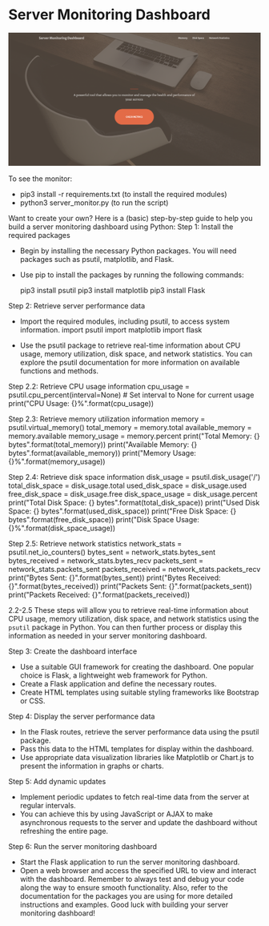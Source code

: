 # Server Monitoring Dashboard

![Frontend Dashboard](./app/static/img/frontend_dashboard.png)

To see the monitor:
- pip3 install -r requirements.txt (to install the required modules)
- python3 server_monitor.py (to run the script)

Want to create your own? 
Here is a (basic) step-by-step guide to help you build a server monitoring dashboard using Python:
Step 1: Install the required packages
- Begin by installing the necessary Python packages. You will need packages such as psutil, matplotlib, and Flask.
- Use pip to install the packages by running the following commands:

  pip3 install psutil
  pip3 install matplotlib
  pip3 install Flask

Step 2: Retrieve server performance data
- Import the required modules, including psutil, to access system information.
import psutil
import matplotlib
import flask

- Use the psutil package to retrieve real-time information about CPU usage, memory utilization, disk space, and network statistics. You can explore the psutil documentation for more information on available functions and methods.

Step 2.2: Retrieve CPU usage information
cpu_usage = psutil.cpu_percent(interval=None)  # Set interval to None for current usage
print("CPU Usage: {}%".format(cpu_usage))

Step 2.3: Retrieve memory utilization information
memory = psutil.virtual_memory()
total_memory = memory.total
available_memory = memory.available
memory_usage = memory.percent
print("Total Memory: {} bytes".format(total_memory))
print("Available Memory: {} bytes".format(available_memory))
print("Memory Usage: {}%".format(memory_usage))

Step 2.4: Retrieve disk space information
disk_usage = psutil.disk_usage('/')
total_disk_space = disk_usage.total
used_disk_space = disk_usage.used
free_disk_space = disk_usage.free
disk_space_usage = disk_usage.percent
print("Total Disk Space: {} bytes".format(total_disk_space))
print("Used Disk Space: {} bytes".format(used_disk_space))
print("Free Disk Space: {} bytes".format(free_disk_space))
print("Disk Space Usage: {}%".format(disk_space_usage))

Step 2.5: Retrieve network statistics
network_stats = psutil.net_io_counters()
bytes_sent = network_stats.bytes_sent
bytes_received = network_stats.bytes_recv
packets_sent = network_stats.packets_sent
packets_received = network_stats.packets_recv
print("Bytes Sent: {}".format(bytes_sent))
print("Bytes Received: {}".format(bytes_received))
print("Packets Sent: {}".format(packets_sent))
print("Packets Received: {}".format(packets_received))

2.2-2.5 These steps will allow you to retrieve real-time information about CPU usage, memory utilization, disk space, and network statistics using the `psutil` package in Python. You can then further process or display this information as needed in your server monitoring dashboard.

Step 3: Create the dashboard interface
- Use a suitable GUI framework for creating the dashboard. One popular choice is Flask, a lightweight web framework for Python.
- Create a Flask application and define the necessary routes.
- Create HTML templates using suitable styling frameworks like Bootstrap or CSS.

Step 4: Display the server performance data
- In the Flask routes, retrieve the server performance data using the psutil package.
- Pass this data to the HTML templates for display within the dashboard.
- Use appropriate data visualization libraries like Matplotlib or Chart.js to present the information in graphs or charts.

Step 5: Add dynamic updates
- Implement periodic updates to fetch real-time data from the server at regular intervals.
- You can achieve this by using JavaScript or AJAX to make asynchronous requests to the server and update the dashboard without refreshing the entire page.

Step 6: Run the server monitoring dashboard
- Start the Flask application to run the server monitoring dashboard.
- Open a web browser and access the specified URL to view and interact with the dashboard.
Remember to always test and debug your code along the way to ensure smooth functionality. Also, refer to the documentation for the packages you are using for more detailed instructions and examples.
Good luck with building your server monitoring dashboard!